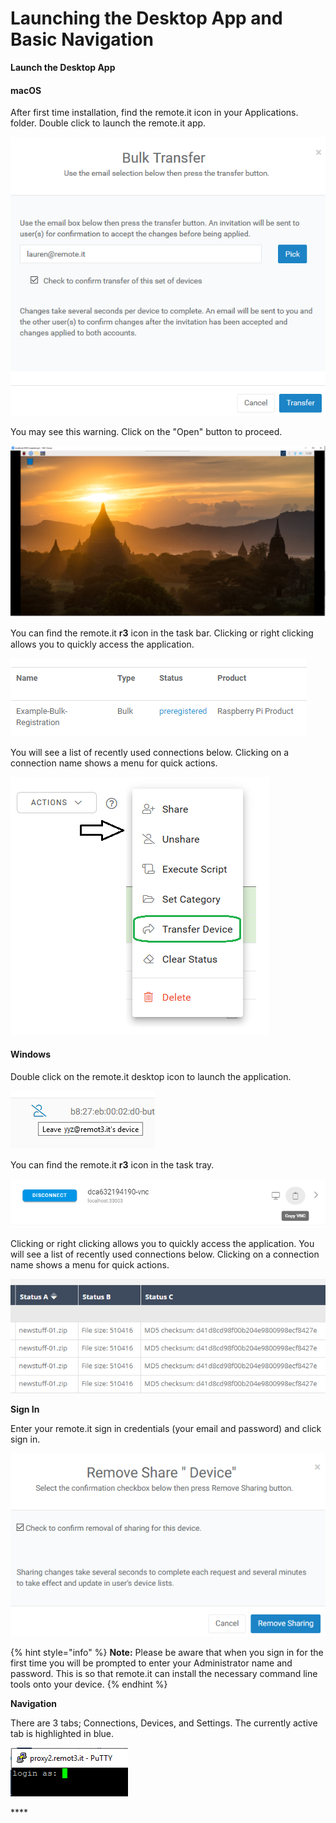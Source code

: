 # Launching the Desktop App and Basic Navigation

**Launch the Desktop App**

#### macOS

After first time installation, find the remote.it icon in your Applications. folder.  Double click to launch the remote.it app.

![](../../.gitbook/assets/image%20%28125%29.png)

You may see this warning.  Click on the "Open" button to proceed.

![](../../.gitbook/assets/image%20%28243%29.png)

You can ﬁnd the remote.it **r3** icon in the task bar. Clicking or right clicking allows you to quickly access the application. 

![](../../.gitbook/assets/image%20%28381%29.png)

You will see a list of recently used connections below.  Clicking on a connection name shows a menu for quick actions.

![](../../.gitbook/assets/image%20%28235%29.png)

#### Windows

Double click on the remote.it desktop icon to launch the application.

![](../../.gitbook/assets/image%20%2891%29.png)

  
You can ﬁnd the remote.it **r3** icon in the task tray. 

![](../../.gitbook/assets/image%20%28481%29.png)

Clicking or right clicking allows you to quickly access the application. You will see a list of recently used connections below.  Clicking on a connection name shows a menu for quick actions.

![](../../.gitbook/assets/image%20%28271%29.png)

**Sign In**

Enter your remote.it sign in credentials \(your email and password\) and click sign in.

![](../../.gitbook/assets/image%20%28320%29.png)

{% hint style="info" %}
**Note:** Please be aware that when you sign in for the first time you will be prompted to enter your Administrator name and password. This is so that remote.it can install the necessary command line tools onto your device. 
{% endhint %}

**Navigation**

There are 3 tabs; Connections, Devices, and Settings.  The currently active tab is highlighted in blue.

![](../../.gitbook/assets/image%20%28199%29.png)

\*\*\*\*

